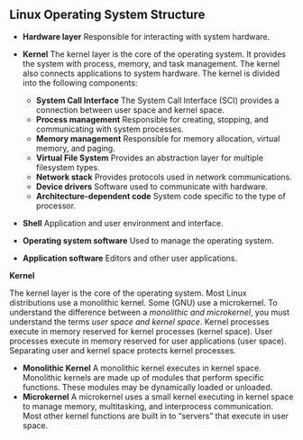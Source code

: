 ##  Linux Operating System Structure

* **Hardware layer** Responsible for interacting with system hardware.
* **Kernel** The kernel layer is the core of the operating system. It
  provides the system with process, memory, and task management.
  The kernel also connects applications to system hardware. The
  kernel is divided into the following components:
  * **System Call Interface** The System Call Interface (SCI)
    provides a connection between user space and kernel space.
  * **Process management** Responsible for creating, stopping, and
    communicating with system processes.
  * **Memory management** Responsible for memory allocation,
    virtual memory, and paging.
  * **Virtual File System** Provides an abstraction layer for multiple
    filesystem types.
  * **Network stack** Provides protocols used in network
    communications.
  * **Device drivers** Software used to communicate with hardware.
  * **Architecture-dependent code** System code specific to the type
    of processor.

* **Shell** Application and user environment and interface.

* **Operating system software** Used to manage the operating system.

* **Application software** Editors and other user applications.

  

**Kernel**

The kernel layer is the core of the operating system. Most Linux
distributions use a monolithic kernel. Some (GNU) use a microkernel.
To understand the difference between a *monolithic and microkernel*, you
must understand the terms *user space and kernel space*. Kernel processes
execute in memory reserved for kernel processes (kernel space). User
processes execute in memory reserved for user applications (user space).
Separating user and kernel space protects kernel processes.

* **Monolithic Kernel**
  A monolithic kernel executes in kernel space. Monolithic kernels are made
  up of modules that perform specific functions. These modules may be
  dynamically loaded or unloaded.
* **Microkernel**
  A microkernel uses a small kernel executing in kernel space to manage
  memory, multitasking, and interprocess communication. Most other kernel
  functions are built in to “servers” that execute in user space.